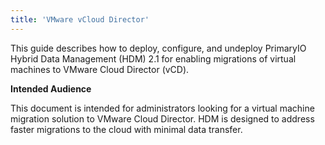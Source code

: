 ```yaml
---
title: 'VMware vCloud Director'
---
```


This guide describes how to deploy, configure, and undeploy PrimaryIO Hybrid Data Management (HDM) 2.1 for enabling migrations of virtual machines to VMware Cloud Director (vCD).

**Intended Audience**

This document is intended for administrators looking for a virtual machine migration solution to VMware Cloud Director. HDM is designed to address faster migrations to the cloud with minimal data transfer.